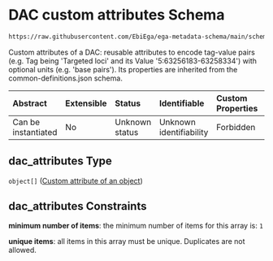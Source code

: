 # DAC custom attributes Schema

```txt
https://raw.githubusercontent.com/EbiEga/ega-metadata-schema/main/schemas/EGA.DAC.json#/properties/dac_attributes
```

Custom attributes of a DAC: reusable attributes to encode tag-value pairs (e.g. Tag being 'Targeted loci' and its Value '5:63256183-63258334') with optional units (e.g. 'base pairs'). Its properties are inherited from the common-definitions.json schema.

| Abstract            | Extensible | Status         | Identifiable            | Custom Properties | Additional Properties | Access Restrictions | Defined In                                                             |
| :------------------ | :--------- | :------------- | :---------------------- | :---------------- | :-------------------- | :------------------ | :--------------------------------------------------------------------- |
| Can be instantiated | No         | Unknown status | Unknown identifiability | Forbidden         | Forbidden             | none                | [EGA.DAC.json\*](../../../schemas/EGA.DAC.json "open original schema") |

## dac\_attributes Type

`object[]` ([Custom attribute of an object](ega-12-definitions-custom-attribute-of-an-object.md))

## dac\_attributes Constraints

**minimum number of items**: the minimum number of items for this array is: `1`

**unique items**: all items in this array must be unique. Duplicates are not allowed.
